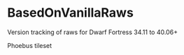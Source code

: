 BasedOnVanillaRaws
==================

Version tracking of raws for Dwarf Fortress 34.11 to 40.06+

Phoebus tileset
